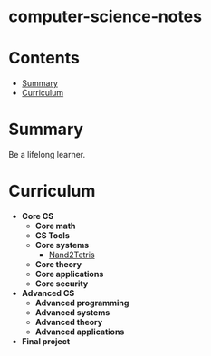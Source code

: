 # computer-science-notes

# Contents

- [Summary](#summary)
- [Curriculum](#curriculum)

# Summary

Be a lifelong learner.

# Curriculum

- **Core CS**
  - **Core math**
  - **CS Tools**
  - **Core systems**
    - [Nand2Tetris](./notes/Computer%20Organization/Nand2Tetris.md)
  - **Core theory**
  - **Core applications**
  - **Core security**
- **Advanced CS**
  - **Advanced programming**
  - **Advanced systems**
  - **Advanced theory**
  - **Advanced applications**
- **Final project**
